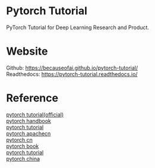 # Pytorch Tutorial
PyTorch Tutorial for Deep Learning Research and Product.

# Website
Github: https://becauseofai.github.io/pytorch-tutorial/  
Readthedocs: https://pytorch-tutorial.readthedocs.io/

# Reference
[pytorch tutorial(official)](https://pytorch.org/tutorials/ "PYTORCH TUTORIALS")  
[pytorch handbook](https://github.com/zergtant/pytorch-handbook "PyTorch 中文手册")  
[pytorch tutorial](https://github.com/yunjey/pytorch-tutorial "PyTorch Tutorial for Deep Learning Researchers")  
[pytorch apachecn](https://pytorch.apachecn.org/ "Pytorch 中文教程")  
[pytorch cn](https://pytorch-cn.readthedocs.io/zh/latest/ "PyTorch 中文文档")  
[pytorch book](https://github.com/chenyuntc/pytorch-book "深度学习框架PyTorch：入门与实践")  
[pytorch tutorial](https://www.pytorchtutorial.com/ "PyTorch 中文网")  
[pytorch china](http://pytorchchina.com/ "PyTorch 中国")  
